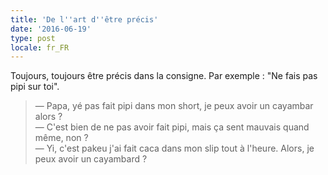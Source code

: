```yaml
---
title: 'De l''art d''être précis'
date: '2016-06-19'
type: post
locale: fr_FR
---
```


Toujours, toujours être précis dans la consigne. Par exemple : "Ne fais pas pipi sur toi".

<!-- more -->

> — Papa, yé pas fait pipi dans mon short, je peux avoir un cayambar alors ?  
> — C'est bien de ne pas avoir fait pipi, mais ça sent mauvais quand même, non ?  
> — Yi, c'est pakeu j'ai fait caca dans mon slip tout à l'heure. Alors, je peux avoir un cayambard ?
